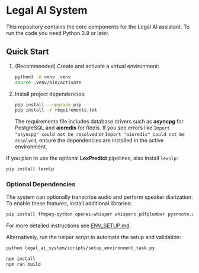 # Legal AI System

This repository contains the core components for the Legal AI assistant. To run the code you need Python 3.9 or later.

## Quick Start

1. (Recommended) Create and activate a virtual environment:
   ```bash
   python3 -m venv .venv
   source .venv/bin/activate
   ```
2. Install project dependencies:
   ```bash
   pip install --upgrade pip
   pip install -r requirements.txt
   ```
   The requirements file includes database drivers such as **asyncpg** for PostgreSQL and **aioredis** for Redis. If you see errors like `Import "asyncpg" could not be resolved` or `Import "aioredis" could not be resolved`, ensure the dependencies are installed in the active environment.

If you plan to use the optional **LexPredict** pipelines, also install `lexnlp`:
```bash
pip install lexnlp
```

### Optional Dependencies

The system can optionally transcribe audio and perform speaker diarization. To
enable these features, install additional libraries:

```bash
pip install ffmpeg-python openai-whisper whisperx pdfplumber pyannote.audio
```

For more detailed instructions see [ENV_SETUP.md](ENV_SETUP.md).

Alternatively, run the helper script to automate the setup and validation:
```bash
python legal_ai_system/scripts/setup_environment_task.py
```

```bash
npm install
npm run build
```


